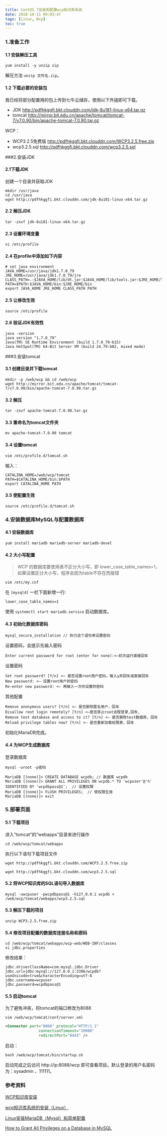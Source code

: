 ```yaml
---
title: CentOS 7安装和配置wcp知识库系统
date: 2018-10-11 09:03:47
tags: [Linux, Wcp]
toc: true
---
```


### 1.准备工作

#### 1.1 安装解压工具

```shell
yum install -y unzip zip
```

解压方法 `unzip 文件名.zip`。

#### 1.2 下载必要的安装包

我已经将部分配置用的包上传到七牛云储存，使用以下外链即可下载。

- JDK http://pdfhkggfi.bkt.clouddn.com/jdk-8u181-linux-x64.tar.gz
- tomcat http://mirror.bit.edu.cn/apache/tomcat/tomcat-7/v7.0.90/bin/apache-tomcat-7.0.90.tar.gz

WCP：

- WCP3.2.5免费版 http://pdfhkggfi.bkt.clouddn.com/WCP3.2.5.free.zip
- wcp3.2.5.sql http://pdfhkggfi.bkt.clouddn.com/wcp3.2.5.sql

###2.安装JDK

#### 2.1下载JDK

创建一个目录并获取JDK

```shell
mkdir /usr/java 
cd /usr/java 
wget http://pdfhkggfi.bkt.clouddn.com/jdk-8u181-linux-x64.tar.gz
```

#### 2.2 解压JDK

```shell
tar -zxvf jdk-8u181-linux-x64.tar.gz
```

#### 2.3 设置环境变量

```shell
vi /etc/profile 
```

#### 2.4 在profile中添加如下内容

```
# set java environment
JAVA_HOME=/usr/java/jdk1.7.0_79 
JRE_HOME=/usr/java/jdk1.7.0_79/jre 
CLASS_PATH=.:$JAVA_HOME/lib/dt.jar:$JAVA_HOME/lib/tools.jar:$JRE_HOME/lib 
PATH=$PATH:$JAVA_HOME/bin:$JRE_HOME/bin 
export JAVA_HOME JRE_HOME CLASS_PATH PATH 
```

#### 2.5 让修改生效

```shell
source /etc/profile
```

#### 2.6 验证JDK有效性

```
java -version 
java version "1.7.0_79" 
Java(TM) SE Runtime Environment (build 1.7.0_79-b15) 
Java HotSpot(TM) 64-Bit Server VM (build 24.79-b02, mixed mode) 
```

###3.安装tomcat
#### 3.1 创建目录并下载tomcat

```shell
mkdir -p /web/wcp && cd /web/wcp
wget http://mirror.bit.edu.cn/apache/tomcat/tomcat-7/v7.0.90/bin/apache-tomcat-7.0.90.tar.gz
```

#### 3.2 解压

```shell
tar -zxvf apache-tomcat-7.0.90.tar.gz
```

#### 3.3 重命名为tomcat文件夹

```shell
mv apache-tomcat-7.0.90 tomcat
```

#### 3.4 设置tomcat

```shell
vim /etc/profile.d/tomcat.sh
```

输入：

```
CATALINA_HOME=/web/wcp/tomcat
PATH=$CATALINA_HOME/bin:$PATH
export CATALINA_HOME PATH
```

#### 3.5 使配置生效

```shell
source /etc/profile.d/tomcat.sh
```

### 4.安装数据库MySQL与配置数据库

#### 4.1 安装数据库

```shell
yum install mariadb mariadb-server mariadb-devel
```

#### 4.2 大小写配置

> WCP 的数据库要使用表不区分大小写，即 lower_case_table_names=1，如果设置区分大小写，程序会因为table不存在而报错

```shell
vim /etc/my.cnf
```

在 `[mysqld]`  一栏下面新增一行:

```
lower_case_table_names=1  
```

使用 `systemctl start mariadb.service` 启动数据库。

#### 4.3 初始化数据库密码

```shell
mysql_secure_installation // 执行这个语句来设置密码
```

设置密码，会提示先输入密码

```shell
Enter current password for root (enter for none):<–初次运行直接回车
```

设置密码

```shell
Set root password? [Y/n] <– 是否设置root用户密码，输入y并回车或直接回车
New password: <– 设置root用户的密码
Re-enter new password: <– 再输入一次你设置的密码
```

其他配置

```shell
Remove anonymous users? [Y/n] <– 是否删除匿名用户，回车
Disallow root login remotely? [Y/n] <–是否禁止root远程登录,回车,
Remove test database and access to it? [Y/n] <– 是否删除test数据库，回车
Reload privilege tables now? [Y/n] <– 是否重新加载权限表，回车
```

初始化MariaDB完成。

#### 4.4 为WCP生成数据库

登录数据库

```
mysql -uroot -p密码
```

```shell
MariaDB [(none)]> CREATE DATABASE wcpdb; // 数据库 wcpdb
MariaDB [(none)]> GRANT ALL PRIVILEGES ON wcpdb.* TO 'wcpuser'@'%' IDENTIFIED BY 'wcpdbpass@1';  // 设置权限
MariaDB [(none)]> FLUSH PRIVILEGES;  // 使权限生效
MariaDB [(none)]> exit
```

### 5.部署页面

#### 5.1 下载项目

进入“tomcat”的“webapps”目录来进行操作

```shell
cd /web/wcp/tomcat/webapps
```

执行以下语句下载项目文件

```shell
wget http://pdfhkggfi.bkt.clouddn.com/WCP3.2.5.free.zip
```

```shell
wget http://pdfhkggfi.bkt.clouddn.com/wcp3.2.5.sql
```

#### 5.2 将WCP知识库的SQL语句导入数据库

```shell
mysql -uwcpuser -pwcpdbpass@1 -h127.0.0.1 wcpdb < /web/wcp/tomcat/webapps/wcp3.2.5.sql
```

#### 5.3 解压下载的项目

```shell
unzip WCP3.2.5.free.zip
```

#### 5.4 修改项目配置的数据库连接名称和密码

```shell
cd /web/wcp/tomcat/webapps/wcp-web/WEB-INF/classes
vi jdbc.properties
```

修改结果：

```shell
jdbc.driverClassName=com.mysql.jdbc.Driver
jdbc.url=jdbc:mysql://127.0.0.1:3306/wcpdb?useUnicode=true&characterEncoding=utf-8
jdbc.username=wcpuser
jdbc.password=wcpdbpass@1
```

#### 5.5 启动tomcat

为了避免冲突，将tomcat的端口修改为8088

```shell
vim /web/wcp/tomcat/conf/server.xml
```

```xml
<Connector port="8088" protocol="HTTP/1.1"
               connectionTimeout="20000"
               redirectPort="8443" />

```

启动：

```shell
bash /web/wcp/tomcat/bin/startup.sh
```

启动完成之后访问 http://ip:8088/wcp 即可查看项目。默认登录的用户名密码为：sysadmin 、111111。



### 参考资料

[WCP知识库安装](https://www.sjsir.wang/archives/153)

[wcp知识库系统的安装（Linux） ](http://www.wcpdoc.com/webdoc/view/Pub8a2831b3510abcb2015123b24c1f019d.html)

[Linux安装MariaDB（Mysql）和简单配置](https://www.cnblogs.com/jpfss/p/6568976.html) 

[How to Grant All Privileges on a Database in MySQL](https://chartio.com/resources/tutorials/how-to-grant-all-privileges-on-a-database-in-mysql/) 